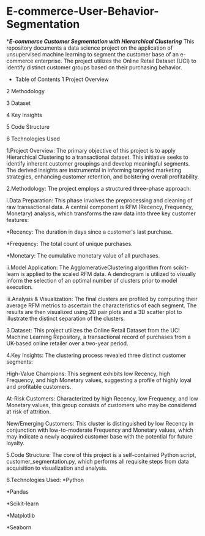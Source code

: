 # E-commerce-User-Behavior-Segmentation
****E-commerce Customer Segmentation with Hierarchical Clustering***
This repository documents a data science project on the application of unsupervised machine learning to segment the customer base of an e-commerce enterprise. The project utilizes the Online Retail Dataset (UCI) to identify distinct customer groups based on their purchasing behavior.

* Table of Contents
1 Project Overview

2 Methodology

3 Dataset

4 Key Insights

5 Code Structure

6 Technologies Used

1.Project Overview:
The primary objective of this project is to apply Hierarchical Clustering to a transactional dataset. This initiative seeks to identify inherent customer groupings and develop meaningful segments. The derived insights are instrumental in informing targeted marketing strategies, enhancing customer retention, and bolstering overall profitability.

2.Methodology:
The project employs a structured three-phase approach:

i.Data Preparation: This phase involves the preprocessing and cleaning of raw transactional data. A central component is RFM (Recency, Frequency, Monetary) analysis, which transforms the raw data into three key customer features:

*Recency: The duration in days since a customer's last purchase.

*Frequency: The total count of unique purchases.

*Monetary: The cumulative monetary value of all purchases.

ii.Model Application: The AgglomerativeClustering algorithm from scikit-learn is applied to the scaled RFM data. A dendrogram is utilized to visually inform the selection of an optimal number of clusters prior to model execution.

iii.Analysis & Visualization: The final clusters are profiled by computing their average RFM metrics to ascertain the characteristics of each segment. The results are then visualized using 2D pair plots and a 3D scatter plot to illustrate the distinct separation of the clusters.

3.Dataset:
This project utilizes the Online Retail Dataset from the UCI Machine Learning Repository, a transactional record of purchases from a UK-based online retailer over a two-year period.

4.Key Insights:
The clustering process revealed three distinct customer segments:

High-Value Champions: This segment exhibits low Recency, high Frequency, and high Monetary values, suggesting a profile of highly loyal and profitable customers.

At-Risk Customers: Characterized by high Recency, low Frequency, and low Monetary values, this group consists of customers who may be considered at risk of attrition.

New/Emerging Customers: This cluster is distinguished by low Recency in conjunction with low-to-moderate Frequency and Monetary values, which may indicate a newly acquired customer base with the potential for future loyalty.

5.Code Structure:
The core of this project is a self-contained Python script, customer_segmentation.py, which performs all requisite steps from data acquisition to visualization and analysis.

6.Technologies Used:
*Python

*Pandas

*Scikit-learn

*Matplotlib

*Seaborn
